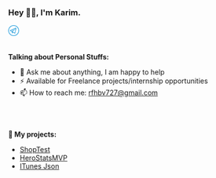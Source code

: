 ### Hey 👋🏽, I'm Karim.


<a href="https://t.me/ski_karim">
    <img width="22px" src="https://github.com/YanSakhnevich/YanSakhnevich/blob/main/img_and_gif/telegram_icon.png"></a>
  
<br />
<br />

**Talking about Personal Stuffs:**
- 💬  Ask me about anything, I am happy to help
- ⚡  Available for Freelance projects/internship opportunities
- 📫  How to reach me: rfhbv727@gmail.com


<br />
<br />

**📜 My projects:**
- [ShopTest](https://github.com/Skarim333/ShopTest)
-  [HeroStatsMVP](https://github.com/Skarim333/HeroStatsMVP)
-  [ITunes Json](https://github.com/Skarim333/ITunes-Json)

<br />




